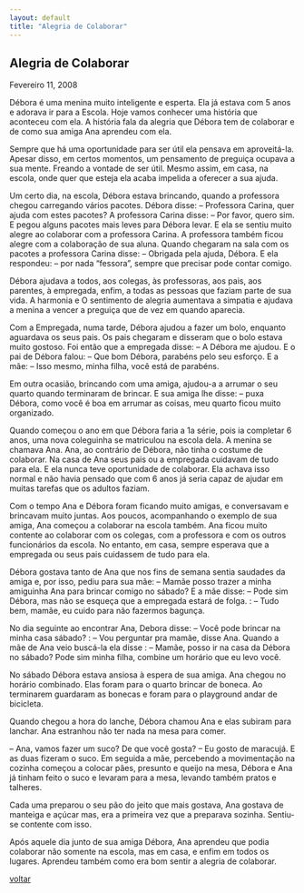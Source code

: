 ```yaml
---
layout: default
title: "Alegria de Colaborar"
--- 
```


## Alegria de Colaborar

Fevereiro 11, 2008  
  
Débora é uma menina muito inteligente e esperta. Ela já estava com 5 anos e adorava ir para a Escola. Hoje vamos conhecer uma história que aconteceu com ela. A história fala da alegria que Débora tem de colaborar e de como sua amiga Ana aprendeu com ela.

Sempre que há uma oportunidade para ser útil ela pensava em aproveitá-la. Apesar disso, em certos momentos, um pensamento de preguiça ocupava a sua mente. Freando a vontade de ser útil. Mesmo assim, em casa, na escola, onde quer que esteja ela acaba impelida a oferecer a sua ajuda.

Um certo dia, na escola, Débora estava brincando, quando a professora chegou carregando vários pacotes. Débora disse: – Professora Carina, quer ajuda com estes pacotes? A professora Carina disse: – Por favor, quero sim. E pegou alguns pacotes mais leves para Débora levar. E ela se sentiu muito alegre ao colaborar com a professora Carina. A professora também ficou alegre com a colaboração de sua aluna. Quando chegaram na sala com os pacotes a professora Carina disse: – Obrigada pela ajuda, Débora. E ela respondeu: – por nada “fessora”, sempre que precisar pode contar comigo.

Débora ajudava a todos, aos colegas, às professoras, aos pais, aos parentes, à empregada, enfim, a todas as pessoas que faziam parte de sua vida. A harmonia e O sentimento de alegria aumentava a simpatia e ajudava a menina a vencer a preguiça que de vez em quando aparecia.

Com a Empregada, numa tarde, Débora ajudou a fazer um bolo, enquanto aguardava os seus pais. Os pais chegaram e disseram que o bolo estava muito gostoso. Foi então que a empregada disse: – A Débora me ajudou. E o pai de Débora falou: – Que bom Débora, parabéns pelo seu esforço. E a mãe: – Isso mesmo, minha filha, você está de parabéns.

Em outra ocasião, brincando com uma amiga, ajudou-a a arrumar o seu quarto quando terminaram de brincar. E sua amiga lhe disse: – puxa Débora, como você é boa em arrumar as coisas, meu quarto ficou muito organizado.

Quando começou o ano em que Débora faria a 1a série, pois ia completar 6 anos, uma nova coleguinha se matriculou na escola dela. A menina se chamava Ana. Ana, ao contrário de Débora, não tinha o costume de colaborar. Na casa de Ana seus pais ou a empregada cuidavam de tudo para ela. E ela nunca teve oportunidade de colaborar. Ela achava isso normal e não havia pensado que com 6 anos já seria capaz de ajudar em muitas tarefas que os adultos faziam.

Com o tempo Ana e Débora foram ficando muito amigas, e conversavam e brincavam muito juntas. Aos poucos, acompanhando o exemplo de sua amiga, Ana começou a colaborar na escola também. Ana ficou muito contente ao colaborar com os colegas, com a professora e com os outros funcionários da escola. No entanto, em casa, sempre esperava que a empregada ou seus pais cuidassem de tudo para ela.

Débora gostava tanto de Ana que nos fins de semana sentia saudades da amiga e, por isso, pediu para sua mãe: – Mamãe posso trazer a minha amiguinha Ana para brincar comigo no sábado? E a mãe disse: – Pode sim Débora, mas não se esqueça que a empregada estará de folga. : – Tudo bem, mamãe, eu cuido para não fazermos bagunça.

No dia seguinte ao encontrar Ana, Debora disse: – Você pode brincar na minha casa sábado? : – Vou perguntar pra mamãe, disse Ana. Quando a mãe de Ana veio buscá-la ela disse : – Mamãe, posso ir na casa da Débora no sábado? Pode sim minha filha, combine um horário que eu levo você.

No sábado Débora estava ansiosa à espera de sua amiga. Ana chegou no horário combinado. Elas foram para o quarto brincar de boneca. Ao terminarem guardaram as bonecas e foram para o playground andar de bicicleta.

Quando chegou a hora do lanche, Débora chamou Ana e elas subiram para lanchar. Ana estranhou não ter nada na mesa para comer.

– Ana, vamos fazer um suco? De que você gosta? – Eu gosto de maracujá. E as duas fizeram o suco. Em seguida a mãe, percebendo a movimentação na cozinha começou a colocar pães, presunto e queijo na mesa, Débora e Ana já tinham feito o suco e levaram para a mesa, levando também pratos e talheres.

Cada uma preparou o seu pão do jeito que mais gostava, Ana gostava de manteiga e açúcar mas, era a primeira vez que a preparava sozinha. Sentiu-se contente com isso.

Após aquele dia junto de sua amiga Débora, Ana aprendeu que podia colaborar não somente na escola, mas em casa, e enfim em todos os lugares. Aprendeu também como era bom sentir a alegria de colaborar.

[voltar](./)